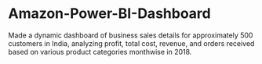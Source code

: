# Amazon-Power-BI-Dashboard


Made a dynamic dashboard of business sales details for approximately 500 customers in India, analyzing profit, total cost, revenue, and orders received based on various product categories monthwise in 2018.

